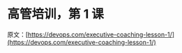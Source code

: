 # 高管培训，第 1 课

原文：[https://devops.com/executive-coaching-lesson-1/](https://devops.com/executive-coaching-lesson-1/)